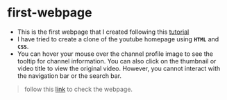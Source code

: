 # first-webpage
- This is the first webpage that I created following  this [tutorial](https://www.youtube.com/watch?v=G3e-cpL7ofc)
- I have tried to create a clone of the youtube homepage using **`HTML`** and **`CSS`**.
- You can hover your mouse over the channel profile image to see the tooltip for channel information. You can also click on the thumbnail or video title to view the original video. However, you cannot interact with the navigation bar or the search bar.

> follow this [link](https://vumnhg.github.io/first-webpage/) to check the webpage.
